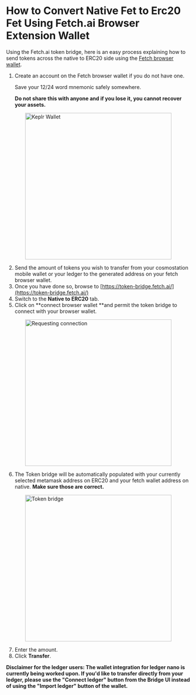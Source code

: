 # How to Convert Native Fet to Erc20 Fet Using Fetch.ai Browser Extension Wallet

Using the Fetch.ai token bridge, here is an easy process explaining how to send tokens across the native to ERC20 side using the [Fetch browser wallet](https://bit.ly/3G31QII).



1. Create an account on the Fetch browser wallet if you do not have one. 

    Save your 12/24 word mnemonic safely somewhere. 

    **Do not share this with anyone and if you lose it, you cannot recover your assets.**

<img src="../images/keplr_wallet.png" alt="Keplr Wallet" class="center" style="display: block; margin-left: auto; margin-right: auto;width:400px;">


2. Send the amount of tokens you wish to transfer from your cosmostation mobile wallet or your ledger to the generated address on your fetch browser wallet.
3. Once you have done so, browse to [https://token-bridge.fetch.ai/](https://token-bridge.fetch.ai/)
4. Switch to the **Native to ERC20** tab.
5. Click on **connect browser wallet **and permit the token bridge to connect with your browser wallet.

<img src="../images/connect_to_keplr.png" alt="Requesting connection" class="center" style="display: block; margin-left: auto; margin-right: auto;width:400px;">

6. The Token bridge will be automatically populated with your currently selected metamask address on ERC20 and your fetch wallet address on native. **Make sure those are correct.**


<img src="../images/token_bridge.png" alt="Token bridge" class="center" style="display: block; margin-left: auto; margin-right: auto;width:400px;">


7. Enter the amount.
8. Click **Transfer**.

**Disclaimer for the ledger users: The wallet integration for ledger nano is currently being worked upon. If you'd like to transfer directly from your ledger, please use the "Connect ledger" button from the Bridge UI instead of using the "Import ledger" button of the wallet.**
